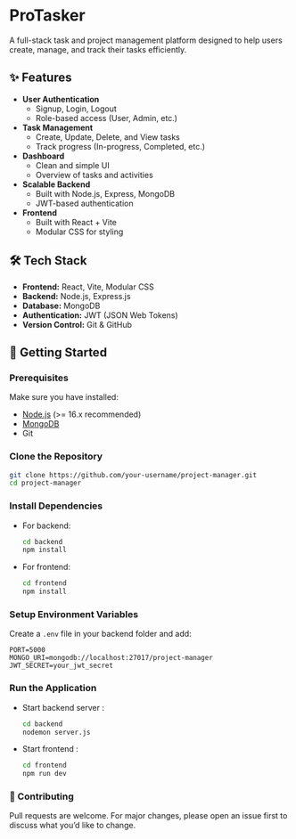 # ProTasker

A full-stack task and project management platform designed to help users create, manage, and track their tasks efficiently.  

## ✨ Features

- **User Authentication**
  - Signup, Login, Logout  
  - Role-based access (User, Admin, etc.)  
- **Task Management**
  - Create, Update, Delete, and View tasks  
  - Track progress (In-progress, Completed, etc.)  
- **Dashboard**
  - Clean and simple UI  
  - Overview of tasks and activities  
- **Scalable Backend**
  - Built with Node.js, Express, MongoDB  
  - JWT-based authentication  
- **Frontend**
  - Built with React + Vite  
  - Modular CSS for styling  

## 🛠️ Tech Stack

- **Frontend:** React, Vite, Modular CSS  
- **Backend:** Node.js, Express.js  
- **Database:** MongoDB  
- **Authentication:** JWT (JSON Web Tokens)  
- **Version Control:** Git & GitHub  

## 🚀 Getting Started

### Prerequisites
Make sure you have installed:
- [Node.js](https://nodejs.org/) (>= 16.x recommended)
- [MongoDB](https://www.mongodb.com/try/download/community)
- Git

### Clone the Repository
```bash
git clone https://github.com/your-username/project-manager.git
cd project-manager
```
### Install Dependencies
- For backend:
  ```bash
  cd backend
  npm install
  ```
- For frontend:
  ```bash
  cd frontend
  npm install
  ```
### Setup Environment Variables
Create a ```.env``` file in your backend folder and add:
```
PORT=5000
MONGO_URI=mongodb://localhost:27017/project-manager
JWT_SECRET=your_jwt_secret
```
### Run the Application
- Start backend server :
  ```bash
  cd backend
  nodemon server.js
  ```
- Start frontend :
  ```bash
  cd frontend
  npm run dev
  ```
### 🤝 Contributing
Pull requests are welcome. For major changes, please open an issue first to discuss what you’d like to change.
